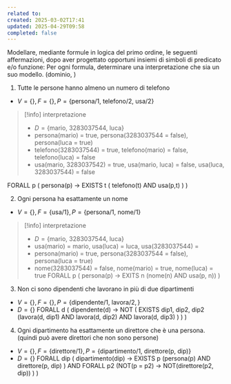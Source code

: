```yaml
---
related to: 
created: 2025-03-02T17:41
updated: 2025-04-29T09:58
completed: false
---
```

Modellare, mediante formule in logica del primo ordine, le seguenti affermazioni, dopo aver progettato opportuni insiemi di simboli di predicato e/o funzione:
Per ogni formula, determinare una interpretazione che sia un suo modello. (dominio, )
1. Tutte le persone hanno almeno un numero di telefono
- $V=\{\}, F= \{\text{}\}, P=\{\text{persona/1, telefono/2, usa/2}\}$
>[!info] interpretazione
>- $D=\{\text{mario, 3283037544, luca}\}$
>- $\text{persona(mario) = true, persona(3283037544 = false), persona(luca = true)}$
>- $\text{telefono(3283037544) = true, telefono(mario) = false, telefono(luca) = false}$
>- $\text{usa(mario, 3283037542) = true, usa(mario, luca) = false, usa(luca, 3283037544) = false}$

FORALL p (
	persona(p) →
	EXISTS t ( telefono(t) AND usa(p,t) )
)

2. Ogni persona ha esattamente un nome
- $V=\{\}, F= \{\text{usa/1}\}, P=\{\text{persona/1, nome/1}\}$
>[!info] interpretazione
>- $D=\{\text{mario, 3283037544, luca}\}$
>- $\text{usa(mario) = mario, usa(luca) = luca, usa(3283037544) = }$
>- $\text{persona(mario) = true, persona(3283037544 = false), persona(luca = true)}$
>- $\text{nome(3283037544) = false, nome(mario) = true, nome(luca) = true}$
FORALL p (
	persona(p) →
	EXITS n (nome(n) AND usa(p, n))
)

3. Non ci sono dipendenti che lavorano in più di due dipartimenti
- $V=\{\}, F= \{\text{}\}, P=\{\text{dipendente/1, lavora/2}, \}$
- $D=\{\}$
FORALL d (
	dipendente(d) →
	NOT ( 
		EXISTS dip1, dip2, dip2 (lavora(d, dip1) AND 
		lavora(d, dip2) AND lavora(d, dip3) ) )
)

4. Ogni dipartimento ha esattamente un direttore che è una persona. (quindi può avere direttori che non sono persone)
- $V=\{\}, F= \{\text{direttore/1}\}, P=\{\text{dipartimento/1, direttore(p, dip)}\}$
- $D=\{\}$
FORALL dip (
	dipartimento(dip) →
	EXISTS p (persona(p) AND direttore(p, dip) ) AND 
	FORALL p2 (NOT(p = p2) → NOT(direttore(p2, dip)) )
)

